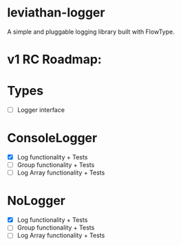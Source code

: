# leviathan-logger
A simple and pluggable logging library built with FlowType.

# v1 RC Roadmap:

# Types
- [ ] Logger interface

# ConsoleLogger
- [x] Log functionality + Tests
- [ ] Group functionality + Tests
- [ ] Log Array functionality + Tests

# NoLogger
- [x] Log functionality + Tests
- [ ] Group functionality + Tests
- [ ] Log Array functionality + Tests
